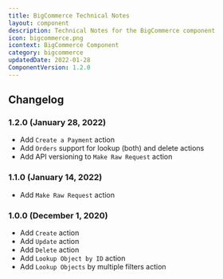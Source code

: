```yaml
---
title: BigCommerce Technical Notes
layout: component
description: Technical Notes for the BigCommerce component
icon: bigcommerce.png
icontext: BigCommerce Component
category: bigcommerce
updatedDate: 2022-01-28
ComponentVersion: 1.2.0
---
```


## Changelog

### 1.2.0 (January 28, 2022)

* Add `Create a Payment` action
* Add `Orders` support for lookup (both) and delete actions
* Add API versioning to `Make Raw Request` action

### 1.1.0 (January 14, 2022)

* Add `Make Raw Request` action

### 1.0.0 (December 1, 2020)

* Add `Create` action
* Add `Update` action
* Add `Delete` action
* Add `Lookup Object by ID` action
* Add `Lookup Objects` by multiple filters action
